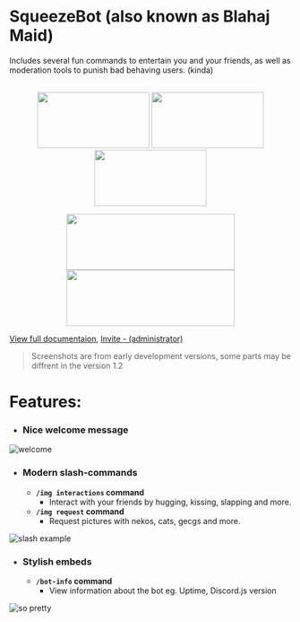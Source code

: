 # SqueezeBot (also known as Blahaj Maid)    
  
Includes several fun commands to entertain you and your friends, as well as moderation tools to punish bad behaving users. (kinda)  

<p align="center">
	<br />
  <a href="https://discord.com/api/oauth2/authorize?client_id=938121371484061766&permissions=1102196230214&scope=bot%20applications.commands" 
     rel="Invite bot - recommended">
	  <img src="https://files.catbox.moe/mjkcb9.png" 
	        width="200" 
    		height="100"/></a>
  <a href="https://github.com/isodiff/SqueezeBot/subscription" 
     rel="Watch repo">
	  <img src="https://files.catbox.moe/5z67yq.png" 
	        width="200" 
    		height="100"/></a>
    <a href="https://github.com/isodiff/SqueezeBot/fork" 
      rel="Fork repo">
	  <img src="https://de.catbox.moe/03ioag.png" 
	        width="200" 
    		height="100"/></a>
</p>
<p align="center">
	<img src="https://files.catbox.moe/fmst1u.png" 
	        width="300" 
    		height="100"/>
	<br />
	<img src="https://files.catbox.moe/9pda0e.png" 
	        width="300" 
    		height="100"/>
	<br />

</p>

[View full documentaion,](https://isodiff.github.io/SqueezeBot/wiki) [Invite - (administrator)](https://discord.com/api/oauth2/authorize?client_id=938121371484061766&permissions=8&scope=bot%20applications.commands)

> Screenshots are from early development versions, some parts may be diffrent in the version 1.2

# Features:    

* ### Nice welcome message
![welcome](https://files.catbox.moe/56nrbc.png)  

* ### Modern slash-commands
	* **`/img interactions` command**
		* Interact with your friends by hugging, kissing, slapping and more.
	* **`/img request` command**
		* Request pictures with nekos, cats, gecgs and more.

![slash example](https://files.catbox.moe/wiblde.png)  

* ### Stylish embeds  
	* **`/bot-info` command**
		* View information about the bot eg. Uptime, Discord.js version

![so pretty](https://files.catbox.moe/o7gbtb.png)  

